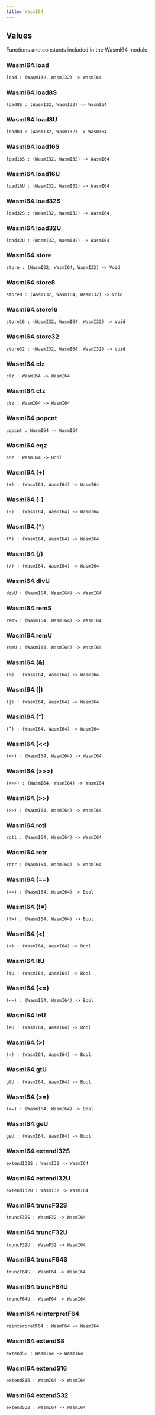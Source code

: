 ```yaml
---
title: WasmI64
---
```


## Values

Functions and constants included in the WasmI64 module.

### WasmI64.**load**

```grain
load : (WasmI32, WasmI32) -> WasmI64
```

### WasmI64.**load8S**

```grain
load8S : (WasmI32, WasmI32) -> WasmI64
```

### WasmI64.**load8U**

```grain
load8U : (WasmI32, WasmI32) -> WasmI64
```

### WasmI64.**load16S**

```grain
load16S : (WasmI32, WasmI32) -> WasmI64
```

### WasmI64.**load16U**

```grain
load16U : (WasmI32, WasmI32) -> WasmI64
```

### WasmI64.**load32S**

```grain
load32S : (WasmI32, WasmI32) -> WasmI64
```

### WasmI64.**load32U**

```grain
load32U : (WasmI32, WasmI32) -> WasmI64
```

### WasmI64.**store**

```grain
store : (WasmI32, WasmI64, WasmI32) -> Void
```

### WasmI64.**store8**

```grain
store8 : (WasmI32, WasmI64, WasmI32) -> Void
```

### WasmI64.**store16**

```grain
store16 : (WasmI32, WasmI64, WasmI32) -> Void
```

### WasmI64.**store32**

```grain
store32 : (WasmI32, WasmI64, WasmI32) -> Void
```

### WasmI64.**clz**

```grain
clz : WasmI64 -> WasmI64
```

### WasmI64.**ctz**

```grain
ctz : WasmI64 -> WasmI64
```

### WasmI64.**popcnt**

```grain
popcnt : WasmI64 -> WasmI64
```

### WasmI64.**eqz**

```grain
eqz : WasmI64 -> Bool
```

### WasmI64.**(+)**

```grain
(+) : (WasmI64, WasmI64) -> WasmI64
```

### WasmI64.**(-)**

```grain
(-) : (WasmI64, WasmI64) -> WasmI64
```

### WasmI64.**(*)**

```grain
(*) : (WasmI64, WasmI64) -> WasmI64
```

### WasmI64.**(/)**

```grain
(/) : (WasmI64, WasmI64) -> WasmI64
```

### WasmI64.**divU**

```grain
divU : (WasmI64, WasmI64) -> WasmI64
```

### WasmI64.**remS**

```grain
remS : (WasmI64, WasmI64) -> WasmI64
```

### WasmI64.**remU**

```grain
remU : (WasmI64, WasmI64) -> WasmI64
```

### WasmI64.**(&)**

```grain
(&) : (WasmI64, WasmI64) -> WasmI64
```

### WasmI64.**(|)**

```grain
(|) : (WasmI64, WasmI64) -> WasmI64
```

### WasmI64.**(^)**

```grain
(^) : (WasmI64, WasmI64) -> WasmI64
```

### WasmI64.**(<<)**

```grain
(<<) : (WasmI64, WasmI64) -> WasmI64
```

### WasmI64.**(>>>)**

```grain
(>>>) : (WasmI64, WasmI64) -> WasmI64
```

### WasmI64.**(>>)**

```grain
(>>) : (WasmI64, WasmI64) -> WasmI64
```

### WasmI64.**rotl**

```grain
rotl : (WasmI64, WasmI64) -> WasmI64
```

### WasmI64.**rotr**

```grain
rotr : (WasmI64, WasmI64) -> WasmI64
```

### WasmI64.**(==)**

```grain
(==) : (WasmI64, WasmI64) -> Bool
```

### WasmI64.**(!=)**

```grain
(!=) : (WasmI64, WasmI64) -> Bool
```

### WasmI64.**(<)**

```grain
(<) : (WasmI64, WasmI64) -> Bool
```

### WasmI64.**ltU**

```grain
ltU : (WasmI64, WasmI64) -> Bool
```

### WasmI64.**(<=)**

```grain
(<=) : (WasmI64, WasmI64) -> Bool
```

### WasmI64.**leU**

```grain
leU : (WasmI64, WasmI64) -> Bool
```

### WasmI64.**(>)**

```grain
(>) : (WasmI64, WasmI64) -> Bool
```

### WasmI64.**gtU**

```grain
gtU : (WasmI64, WasmI64) -> Bool
```

### WasmI64.**(>=)**

```grain
(>=) : (WasmI64, WasmI64) -> Bool
```

### WasmI64.**geU**

```grain
geU : (WasmI64, WasmI64) -> Bool
```

### WasmI64.**extendI32S**

```grain
extendI32S : WasmI32 -> WasmI64
```

### WasmI64.**extendI32U**

```grain
extendI32U : WasmI32 -> WasmI64
```

### WasmI64.**truncF32S**

```grain
truncF32S : WasmF32 -> WasmI64
```

### WasmI64.**truncF32U**

```grain
truncF32U : WasmF32 -> WasmI64
```

### WasmI64.**truncF64S**

```grain
truncF64S : WasmF64 -> WasmI64
```

### WasmI64.**truncF64U**

```grain
truncF64U : WasmF64 -> WasmI64
```

### WasmI64.**reinterpretF64**

```grain
reinterpretF64 : WasmF64 -> WasmI64
```

### WasmI64.**extendS8**

```grain
extendS8 : WasmI64 -> WasmI64
```

### WasmI64.**extendS16**

```grain
extendS16 : WasmI64 -> WasmI64
```

### WasmI64.**extendS32**

```grain
extendS32 : WasmI64 -> WasmI64
```

